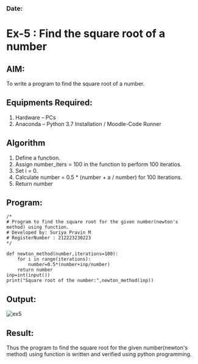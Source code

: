 ### Date:
# Ex-5 : Find the square root of a number

## AIM:
To write a program to find the square root of a number.

## Equipments Required:
1. Hardware – PCs
2. Anaconda – Python 3.7 Installation / Moodle-Code Runner

## Algorithm
1. Define a function.
2. Assign number_iters = 100 in the function to perform 100 iteratios.
3. Set i = 0.
4. Calculate  number = 0.5 * (number + a / number) for 100 iterations.
5. Return number

## Program:
```
/*
# Program to find the square root for the given number(newton's method) using function.
# Developed by: Suriya Pravin M
# RegisterNumber : 212223230223
*/

def newton_method(number,iterations=100):
    for i in range(iterations):
        number=0.5*(number+inp/number)
    return number
inp=int(input())
print("Square root of the number:",newton_method(inp)) 
```

## Output:
![ex5](https://github.com/user-attachments/assets/ace356ef-f9ea-4842-8ba7-426e3bbf0274)



## Result:
Thus the program to find the square root for the given number(newton's method) using function is written and verified using python programming.
